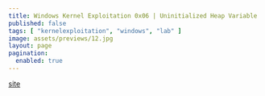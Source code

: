 ```yaml
---
title: Windows Kernel Exploitation 0x06 | Uninitialized Heap Variable
published: false
tags: [ "kernelexploitation", "windows", "lab" ]
image: assets/previews/12.jpg
layout: page
pagination: 
  enabled: true
---
```


[site](https://rootkits.xyz/blog/2018/03/kernel-uninitialized-heap-variable/)